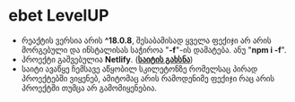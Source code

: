# ebet LevelUP
 - რეაქტის ვერსია არის **^18.0.8**, შესაბამისად ყველა ფექიჯი არ არის
   მორგებული და ინსტალისას საჭიროა "**-f**"-ის დამატება. ანუ "**npm i
   -f**".
 - პროექტი გაშვებულია **Netlify**. ([**საიტის გახსნა**](https://ebet-roin-kuntchulia.netlify.app/))
 - საიტი ავაწყე ჩემსავე აწყობილ სკილეტონზე რომელსაც პირად პროექტებში ვიყენებ, ამიტომაც არის რამოდენიმე ფექიჯი რაც არის პროექტში თუმცა არ გამომიყენებია.
